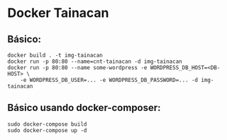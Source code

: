 # Docker Tainacan 

## Básico:

```
docker build . -t img-tainacan
docker run -p 80:80 --name=cnt-tainacan -d img-tainacan
docker run -p 80:80 --name some-wordpress -e WORDPRESS_DB_HOST=<DB-HOST> \
    -e WORDPRESS_DB_USER=... -e WORDPRESS_DB_PASSWORD=... -d img-tainacan
```

## Básico usando docker-composer:
```
sudo docker-compose build
sudo docker-compose up -d
```